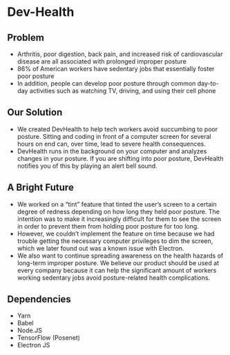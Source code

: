 # Dev-Health

## Problem
- Arthritis, poor digestion, back pain, and increased risk of cardiovascular disease are all associated with prolonged improper posture
- 86% of American workers have sedentary jobs that essentially foster poor posture
- In addition, people can develop poor posture through common day-to-day activities such as watching TV, driving, and using their cell phone

## Our Solution
- We created DevHealth to help tech workers avoid succumbing to poor posture. Sitting and coding in front of a computer screen for several hours on end can, over time, lead to severe health consequences.
- DevHealth runs in the background on your computer and analyzes changes in your posture. If you are shifting into poor posture, DevHealth notifies you of this by playing an alert bell sound. 

## A Bright Future
- We worked on a “tint” feature that tinted the user’s screen to a certain degree of redness depending on how long they held poor posture. The intention was to make it increasingly difficult for them to see the screen in order to prevent them from holding poor posture for too long. 
- However, we couldn’t implement the feature on time because we had trouble getting the necessary computer privileges to dim the screen, which we later found out was a known issue with Electron.
- We also want to continue spreading awareness on the health hazards of long-term improper posture. We believe our product should be used at every company because it can help the significant amount of workers working sedentary jobs avoid posture-related health complications.

## Dependencies
- Yarn
- Babel
- Node.JS
- TensorFlow (Posenet)
- Electron JS

